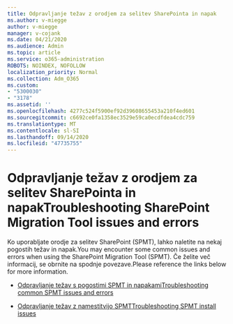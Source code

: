 ```yaml
---
title: Odpravljanje težav z orodjem za selitev SharePointa in napak
ms.author: v-miegge
author: v-miegge
manager: v-cojank
ms.date: 04/21/2020
ms.audience: Admin
ms.topic: article
ms.service: o365-administration
ROBOTS: NOINDEX, NOFOLLOW
localization_priority: Normal
ms.collection: Adm_O365
ms.custom:
- "5300030"
- "3178"
ms.assetid: ''
ms.openlocfilehash: 4277c524f5900ef92d39608655453a210f4ed601
ms.sourcegitcommit: c6692ce0fa1358ec3529e59ca0ecdfdea4cdc759
ms.translationtype: MT
ms.contentlocale: sl-SI
ms.lasthandoff: 09/14/2020
ms.locfileid: "47735755"
---
```

# <a name="troubleshooting-sharepoint-migration-tool-issues-and-errors"></a><span data-ttu-id="b4e13-102">Odpravljanje težav z orodjem za selitev SharePointa in napak</span><span class="sxs-lookup"><span data-stu-id="b4e13-102">Troubleshooting SharePoint Migration Tool issues and errors</span></span>

<span data-ttu-id="b4e13-103">Ko uporabljate orodje za selitev SharePoint (SPMT), lahko naletite na nekaj pogostih težav in napak.</span><span class="sxs-lookup"><span data-stu-id="b4e13-103">You may encounter some common issues and errors when using the SharePoint Migration Tool (SPMT).</span></span> <span data-ttu-id="b4e13-104">Če želite več informacij, se obrnite na spodnje povezave.</span><span class="sxs-lookup"><span data-stu-id="b4e13-104">Please reference the links below for more information.</span></span>

- [<span data-ttu-id="b4e13-105">Odpravljanje težav s pogostimi SPMT in napakami</span><span class="sxs-lookup"><span data-stu-id="b4e13-105">Troubleshooting common SPMT issues and errors</span></span>](https://docs.microsoft.com/sharepointmigration/troubleshooting-common-spmt-issues)

- [<span data-ttu-id="b4e13-106">Odpravljanje težav z namestitvijo SPMT</span><span class="sxs-lookup"><span data-stu-id="b4e13-106">Troubleshooting SPMT install issues</span></span>](https://docs.microsoft.com/sharepointmigration/spmt-install-issues)
